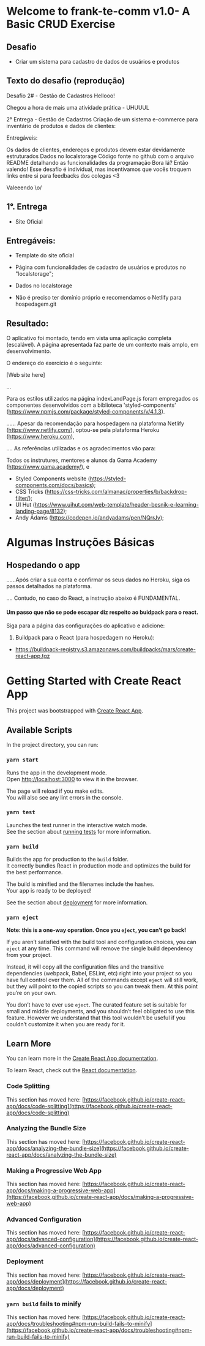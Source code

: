 # Welcome to frank-te-comm v1.0- A Basic CRUD Exercise

## Desafio 

- Criar um sistema para cadastro de dados de usuários e produtos

## Texto do desafio (reprodução)

Desafio 2# - Gestão de Cadastros
Hellooo!

Chegou a hora de mais uma atividade prática - UHUUUL   

2° Entrega - Gestão de Cadastros
Criação de um sistema e-commerce para inventário de produtos e dados de clientes:

Entregáveis:

Os dados de clientes, endereços e produtos devem estar devidamente estruturados
Dados no localstorage
Código fonte no github com o arquivo README detalhando as funcionalidades da programação
Bora lá? Então valendo! Esse desafio é individual, mas incentivamos que vocês troquem links entre si para feedbacks dos colegas <3

Valeeendo \o/

## 1°. Entrega 

- Site Oficial  

## Entregáveis: 

- Template do site oficial 

- Página com funcionalidades de cadastro de usuários e produtos no "localstorage";  

- Dados no localstorage

- Não é preciso ter domínio próprio e recomendamos o Netlify para hospedagem.git

## Resultado:

O aplicativo foi montado, tendo em vista uma aplicação completa (escalável). A página apresentada faz parte de um contexto mais amplo, em desenvolvimento.

O endereço do exercício é o seguinte:

[Web site here]

...

Para os estilos utilizados na página indexLandPage.js foram empregados os componentes desenvolvidos com a biblioteca 'styled-components' (https://www.npmjs.com/package/styled-components/v/4.1.3).

...... Apesar da recomendação para hospedagem na plataforma Netlify (https://www.netlify.com/), optou-se pela plataforma Heroku (https://www.heroku.com), 

.... As referências utilizadas e os agradecimentos vão para:

Todos os instrutures, mentores e alunos da Gama Academy (https://www.gama.academy/), e

- Styled Components website (https://styled-components.com/docs/basics);
- CSS Tricks (https://css-tricks.com/almanac/properties/b/backdrop-filter/);
- UI Hut (https://www.uihut.com/web-template/header-besnik-e-learning-landing-page/8132);
- Andy Adams (https://codepen.io/andyadams/pen/NQrrJv);

# Algumas Instruções Básicas

## Hospedando o app

......Após criar a sua conta e confirmar os seus dados no Heroku, siga os passos detalhados na plataforma. 

.... Contudo, no caso do React, a instrução abaixo é FUNDAMENTAL.

#### Um passo que não se pode escapar diz respeito ao buidpack para o react. 

Siga para a página das configurações do aplicativo e adicione:

1. Buildpack para o React (para hospedagem no Heroku):

- https://buildpack-registry.s3.amazonaws.com/buildpacks/mars/create-react-app.tgz



# Getting Started with Create React App

This project was bootstrapped with [Create React App](https://github.com/facebook/create-react-app).

## Available Scripts

In the project directory, you can run:

### `yarn start`

Runs the app in the development mode.\
Open [http://localhost:3000](http://localhost:3000) to view it in the browser.

The page will reload if you make edits.\
You will also see any lint errors in the console.

### `yarn test`

Launches the test runner in the interactive watch mode.\
See the section about [running tests](https://facebook.github.io/create-react-app/docs/running-tests) for more information.

### `yarn build`

Builds the app for production to the `build` folder.\
It correctly bundles React in production mode and optimizes the build for the best performance.

The build is minified and the filenames include the hashes.\
Your app is ready to be deployed!

See the section about [deployment](https://facebook.github.io/create-react-app/docs/deployment) for more information.

### `yarn eject`

**Note: this is a one-way operation. Once you `eject`, you can’t go back!**

If you aren’t satisfied with the build tool and configuration choices, you can `eject` at any time. This command will remove the single build dependency from your project.

Instead, it will copy all the configuration files and the transitive dependencies (webpack, Babel, ESLint, etc) right into your project so you have full control over them. All of the commands except `eject` will still work, but they will point to the copied scripts so you can tweak them. At this point you’re on your own.

You don’t have to ever use `eject`. The curated feature set is suitable for small and middle deployments, and you shouldn’t feel obligated to use this feature. However we understand that this tool wouldn’t be useful if you couldn’t customize it when you are ready for it.

## Learn More

You can learn more in the [Create React App documentation](https://facebook.github.io/create-react-app/docs/getting-started).

To learn React, check out the [React documentation](https://reactjs.org/).

### Code Splitting

This section has moved here: [https://facebook.github.io/create-react-app/docs/code-splitting](https://facebook.github.io/create-react-app/docs/code-splitting)

### Analyzing the Bundle Size

This section has moved here: [https://facebook.github.io/create-react-app/docs/analyzing-the-bundle-size](https://facebook.github.io/create-react-app/docs/analyzing-the-bundle-size)

### Making a Progressive Web App

This section has moved here: [https://facebook.github.io/create-react-app/docs/making-a-progressive-web-app](https://facebook.github.io/create-react-app/docs/making-a-progressive-web-app)

### Advanced Configuration

This section has moved here: [https://facebook.github.io/create-react-app/docs/advanced-configuration](https://facebook.github.io/create-react-app/docs/advanced-configuration)

### Deployment

This section has moved here: [https://facebook.github.io/create-react-app/docs/deployment](https://facebook.github.io/create-react-app/docs/deployment)

### `yarn build` fails to minify

This section has moved here: [https://facebook.github.io/create-react-app/docs/troubleshooting#npm-run-build-fails-to-minify](https://facebook.github.io/create-react-app/docs/troubleshooting#npm-run-build-fails-to-minify)

